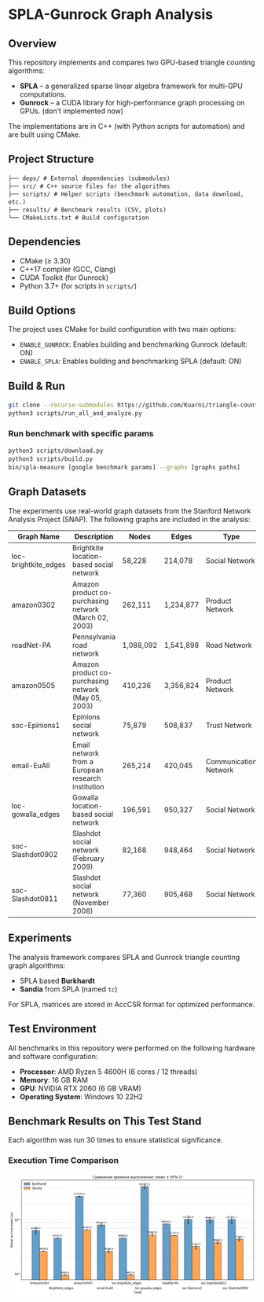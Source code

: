 # SPLA-Gunrock Graph Analysis

## Overview
This repository implements and compares two GPU-based triangle counting algorithms:
- **SPLA** – a generalized sparse linear algebra framework for multi-GPU computations.
- **Gunrock** – a CUDA library for high-performance graph processing on GPUs. (don't implemented now)

The implementations are in C++ (with Python scripts for automation) and are built using CMake.

## Project Structure
```
├── deps/ # External dependencies (submodules)
├── src/ # C++ source files for the algorithms
├── scripts/ # Helper scripts (benchmark automation, data download, etc.)
├── results/ # Benchmark results (CSV, plots)
└── CMakeLists.txt # Build configuration
```

## Dependencies
- CMake (≥ 3.30)
- C++17 compiler (GCC, Clang)
- CUDA Toolkit (for Gunrock)
- Python 3.7+ (for scripts in `scripts/`)

## Build Options
The project uses CMake for build configuration with two main options:
- `ENABLE_GUNROCK`: Enables building and benchmarking Gunrock (default: ON)
- `ENABLE_SPLA`: Enables building and benchmarking SPLA (default: ON)

## Build & Run
```bash
git clone --recurse-submodules https://github.com/Kuarni/triangle-counting-spla-vs-gunrock.git
python3 scripts/run_all_and_analyze.py
```

### Run benchmark with specific params
```bash
python3 scripts/download.py
python3 scripts/build.py
bin/spla-measure [google benchmark params] --graphs [graphs paths]
```

## Graph Datasets

The experiments use real-world graph datasets from the Stanford Network Analysis Project (SNAP). The following graphs are included in the analysis:

| Graph Name | Description | Nodes | Edges | Type |
|------------|-------------|-------|-------|------|
| loc-brightkite_edges | Brightkite location-based social network | 58,228 | 214,078 | Social Network |
| amazon0302 | Amazon product co-purchasing network (March 02, 2003) | 262,111 | 1,234,877 | Product Network |
| roadNet-PA | Pennsylvania road network | 1,088,092 | 1,541,898 | Road Network |
| amazon0505 | Amazon product co-purchasing network (May 05, 2003) | 410,236 | 3,356,824 | Product Network |
| soc-Epinions1 | Epinions social network | 75,879 | 508,837 | Trust Network |
| email-EuAll | Email network from a European research institution | 265,214 | 420,045 | Communication Network |
| loc-gowalla_edges | Gowalla location-based social network | 196,591 | 950,327 | Social Network |
| soc-Slashdot0902 | Slashdot social network (February 2009) | 82,168 | 948,464 | Social Network |
| soc-Slashdot0811 | Slashdot social network (November 2008) | 77,360 | 905,468 | Social Network |

## Experiments

The analysis framework compares SPLA and Gunrock triangle counting graph algorithms:
- SPLA based **Burkhardt** 
- **Sandia** from SPLA (named `tc`) 

For SPLA, matrices are stored in AccCSR format for optimized performance.

## Test Environment
All benchmarks in this repository were performed on the following hardware and software configuration:

- **Processor**: AMD Ryzen 5 4600H (6 cores / 12 threads)
- **Memory**: 16 GB RAM
- **GPU**: NVIDIA RTX 2060 (6 GB VRAM)
- **Operating System**: Windows 10 22H2

## Benchmark Results on This Test Stand

Each algorithm was run 30 times to ensure statistical significance.

### Execution Time Comparison
![Execution Time Comparison](results/bench_graphic.png)
